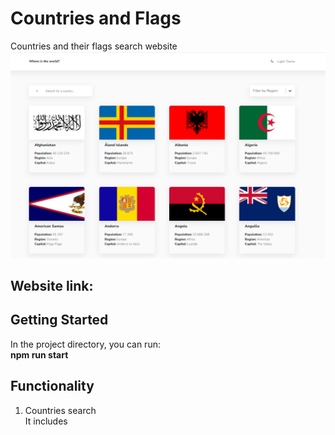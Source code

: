 # Countries and Flags <br/>
Countries and their flags search website <br/>
<img src="src/assets/img/interface.png" />

## Website link: <br/>

## Getting Started
In the project directory, you can run: <br/>
<strong>  npm run start </strong>

## Functionality <br/>
1. Countries search <br/>
It includes 
